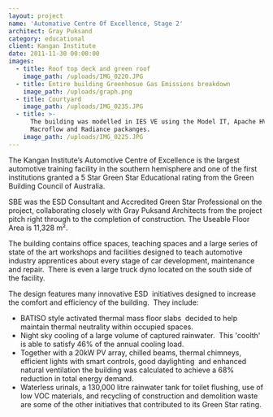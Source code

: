 ```yaml
---
layout: project
name: 'Automative Centre Of Excellence, Stage 2'
architect: Gray Puksand
category: educational
client: Kangan Institute
date: 2011-11-30 00:00:00
images:
  - title: Roof top deck and green roof
    image_path: /uploads/IMG_0220.JPG
  - title: Entire building Greenhosue Gas Emissions breakdown
    image_path: /uploads/graph.png
  - title: Courtyard
    image_path: /uploads/IMG_0235.JPG
  - title: >-
      The building was modelled in IES VE using the Model IT, Apache HVAC,
      Macroflow and Radiance packanges.
    image_path: /uploads/IMG_0225.JPG
---
```



The Kangan Institute’s Automotive Centre of Excellence is the largest automotive training facility in the southern hemisphere and one of the first institutions granted a 5 Star Green Star Educational rating from the Green Building Council of Australia.

SBE was the ESD Consultant and Accredited Green Star Professional on the project, collaborating closely with Gray Puksand Architects from the project pitch right through to the completion of construction. The Useable Floor Area is 11,328 m&sup2;.

The building contains office spaces, teaching spaces and a large series of state of the art workshops and facilities designed to teach automotive industry apprentices about every stage of car development, maintenance and repair.&nbsp; There is even a large truck dyno located on the south side of the facility.

The design features many innovative ESD&nbsp; initiatives designed to increase the comfort and efficiency of the building.&nbsp; They include:

* BATISO style activated thermal mass floor slabs&nbsp; decided to help maintain thermal neutrality within occupied spaces.
* Night sky cooling of a large volume of captured rainwater.&nbsp; This 'coolth' is able to satisfy 46% of the annual cooling load.
* Together with a 20kW PV array, chilled beams, thermal chimneys, efficient lights with smart controls, good daylighting &nbsp;and enhanced natural ventilation the building was calculated to achieve a 68% reduction in total energy demand.
* Waterless urinals, a 130,000 litre rainwater tank for toilet flushing, use of low VOC materials, and recycling of construction and demolition waste are some of the other initiatives that contributed to its Green Star rating.